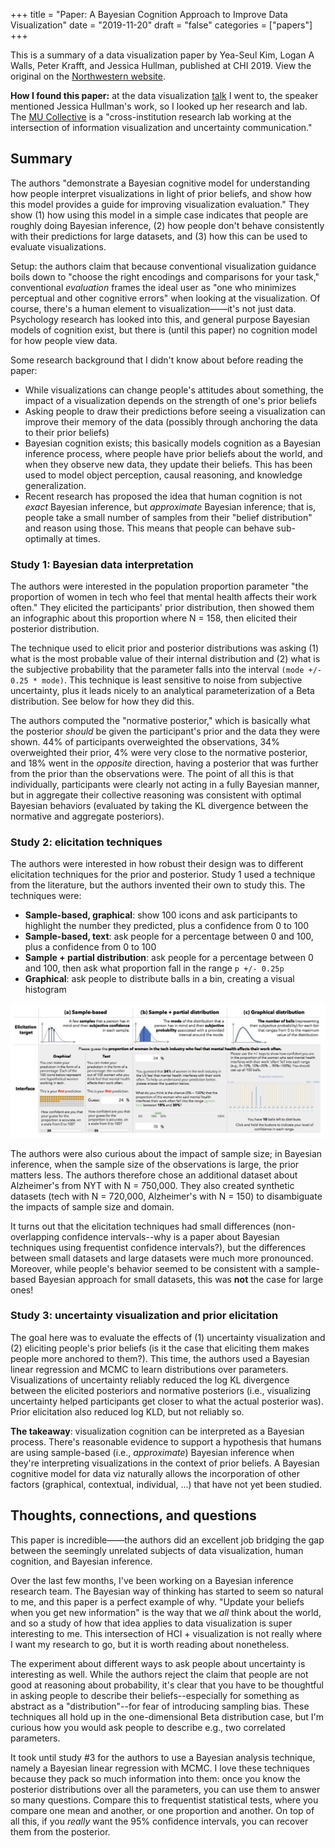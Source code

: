+++
title = "Paper: A Bayesian Cognition Approach to Improve Data Visualization"
date = "2019-11-20"
draft = "false"
categories = ["papers"]
+++

This is a summary of a data visualization paper by Yea-Seul Kim, Logan A Walls, Peter Krafft, and Jessica Hullman, published at CHI 2019. View the original on the [Northwestern website](https://mucollective.northwestern.edu/files/2019-BayesianVis-CHI.pdf).

<!--more-->

**How I found this paper:** at the data visualization [talk](https://www.meetup.com/Chicago-Data-Viz-Community/events/264113035/) I went to, the speaker mentioned Jessica Hullman's work, so I looked up her research and lab. The [MU Collective](https://mucollective.northwestern.edu/) is a "cross-institution research lab working at the intersection of information visualization and uncertainty communication."

## Summary
The authors "demonstrate a Bayesian cognitive model for understanding how people interpret visualizations in light of prior beliefs, and show how this model provides a guide for improving visualization evaluation." They show (1) how using this model in a simple case indicates that people are roughly doing Bayesian inference, (2) how people don't behave consistently with their predictions for large datasets, and (3) how this can be used to evaluate visualizations.

Setup: the authors claim that because conventional visualization guidance boils down to "choose the right encodings and comparisons for your task," conventional *evaluation* frames the ideal user as "one who minimizes perceptual and other cognitive errors" when looking at the visualization. Of course, there's a human element to visualization——it's not just data. Psychology research has looked into this, and general purpose Bayesian models of cognition exist, but there is (until this paper) no cognition model for how people view data.

Some research background that I didn't know about before reading the paper:
 * While visualizations can change people's attitudes about something, the impact of a visualization depends on the strength of one's prior beliefs
 * Asking people to draw their predictions before seeing a visualization can improve their memory of the data (possibly through anchoring the data to their prior beliefs)
 * Bayesian cognition exists; this basically models cognition as a Bayesian inference process, where people have prior beliefs about the world, and when they observe new data, they update their beliefs. This has been used to model object perception, causal reasoning, and knowledge generalization.
 * Recent research has proposed the idea that human cognition is not *exact* Bayesian inference, but *approximate* Bayesian inference; that is, people take a small number of samples from their "belief distribution" and reason using those. This means that people can behave sub-optimally at times.

### Study 1: Bayesian data interpretation
The authors were interested in the population proportion parameter "the proportion of women in tech who feel that mental health affects their work often." They elicited the participants' prior distribution, then showed them an infographic about this proportion where N = 158, then elicited their posterior distribution.

The technique used to elicit prior and posterior distributions was asking (1) what is the most probable value of their internal distribution and (2) what is the subjective probability that the parameter falls into the interval `(mode +/- 0.25 * mode)`. This technique is least sensitive to noise from subjective uncertainty, plus it leads nicely to an analytical parameterization of a Beta distribution. See below for how they did this.

The authors computed the "normative posterior," which is basically what the posterior *should* be given the participant's prior and the data they were shown. 44% of participants overweighted the observations, 34% overweighted their prior, 4% were very close to the normative posterior, and 18% went in the *opposite* direction, having a posterior that was further from the prior than the observations were. The point of all this is that individually, participants were clearly not acting in a fully Bayesian manner, but in aggregate their collective reasoning was consistent with optimal Bayesian behaviors (evaluated by taking the KL divergence between the normative and aggregate posteriors).

### Study 2: elicitation techniques
The authors were interested in how robust their design was to different elicitation techniques for the prior and posterior. Study 1 used a technique from the literature, but the authors invented their own to study this. The techniques were:

 * **Sample-based, graphical**: show 100 icons and ask participants to highlight the number they predicted, plus a confidence from 0 to 100
 * **Sample-based, text**: ask people for a percentage between 0 and 100, plus a confidence from 0 to 100
 * **Sample + partial distribution**: ask people for a percentage between 0 and 100, then ask what proportion fall in the range `p +/- 0.25p`
 * **Graphical**: ask people to distribute balls in a bin, creating a visual histogram

![Elicitation techniques used](bayesian_cognition_viz_kim_img1.png)

The authors were also curious about the impact of sample size; in Bayesian inference, when the sample size of the observations is large, the prior matters less. The authors therefore chose an additional dataset about Alzheimer's from NYT with N = 750,000. They also created synthetic datasets (tech with N = 720,000, Alzheimer's with N = 150) to disambiguate the impacts of sample size and domain.

It turns out that the elicitation techniques had small differences (non-overlapping confidence intervals--why is a paper about Bayesian techniques using frequentist confidence intervals?), but the differences between small datasets and large datasets were much more pronounced. Moreover, while people's behavior seemed to be consistent with a sample-based Bayesian approach for small datasets, this was **not** the case for large ones!

### Study 3: uncertainty visualization and prior elicitation
The goal here was to evaluate the effects of (1) uncertainty visualization and (2) eliciting people's prior beliefs (is it the case that eliciting them makes people more anchored to them?). This time, the authors used a Bayesian linear regression and MCMC to learn distributions over parameters. Visualizations of uncertainty reliably reduced the log KL divergence between the elicited posteriors and normative posteriors (i.e., visualizing uncertainty helped participants get closer to what the actual posterior was). Prior elicitation also reduced log KLD, but not reliably so.

**The takeaway**: visualization cognition can be interpreted as a Bayesian process. There's reasonable evidence to support a hypothesis that humans are using sample-based (i.e., *approximate*) Bayesian inference when they're interpreting visualizations in the context of prior beliefs. A Bayesian cognitive model for data viz naturally allows the incorporation of other factors (graphical, contextual, individual, ...) that have not yet been studied.

## Thoughts, connections, and questions
This paper is incredible——the authors did an excellent job bridging the gap between the seemingly unrelated subjects of data visualization, human cognition, and Bayesian inference.

Over the last few months, I've been working on a Bayesian inference research team. The Bayesian way of thinking has started to seem so natural to me, and this paper is a perfect example of why. "Update your beliefs when you get new information" is the way that we *all* think about the world, and so a study of how that idea applies to data visualization is super interesting to me. This intersection of HCI + visualization is not really where I want my research to go, but it is worth reading about nonetheless.

The experiment about different ways to ask people about uncertainty is interesting as well. While the authors reject the claim that people are not good at reasoning about probability, it's clear that you have to be thoughtful in asking people to describe their beliefs--especially for something as abstract as a "distribution"--for fear of introducing sampling bias. These techniques all hold up in the one-dimensional Beta distribution case, but I'm curious how you would ask people to describe e.g., two correlated parameters.

It took until study #3 for the authors to use a Bayesian analysis technique, namely a Bayesian linear regression with MCMC. I love these techniques because they pack so much information into them: once you know the posterior distributions over all the parameters, you can use them to answer so many questions. Compare this to frequentist statistical tests, where you compare one mean and another, or one proportion and another. On top of all this, if you *really* want the 95% confidence intervals, you can recover them from the posterior.
